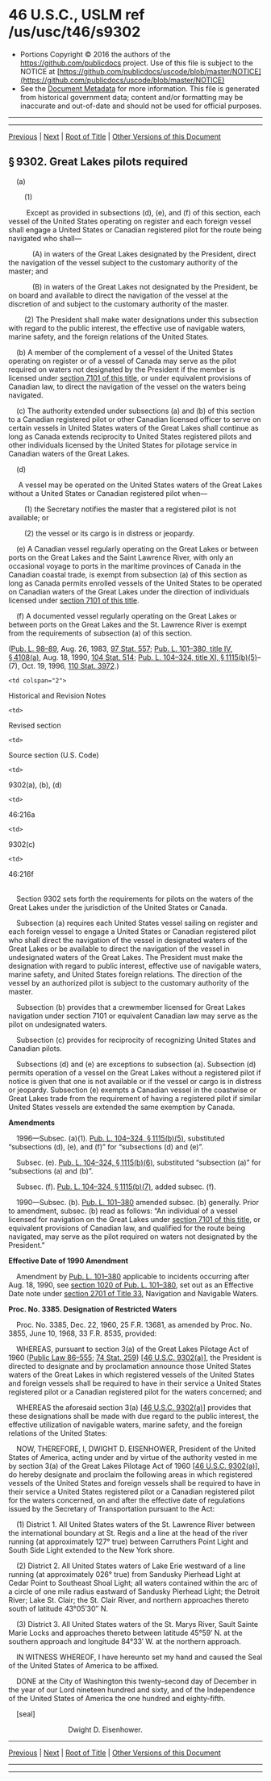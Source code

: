 ---
---

# 46 U.S.C., USLM ref /us/usc/t46/s9302

* Portions Copyright © 2016 the authors of the https://github.com/publicdocs project.
  Use of this file is subject to the NOTICE at [https://github.com/publicdocs/uscode/blob/master/NOTICE](https://github.com/publicdocs/uscode/blob/master/NOTICE)
* See the [Document Metadata](././../../../../../..//README.md) for more information.
  This file is generated from historical government data; content and/or formatting may be inaccurate and out-of-date and should not be used for official purposes.

----------
----------

[Previous](./../../../../../..//us/usc/t46/stII/ptF/ch93/m__us_usc_t46_s9301.md) | [Next](./../../../../../..//us/usc/t46/stII/ptF/ch93/m__us_usc_t46_s9303.md) | [Root of Title](./../../../../../../) | [Other Versions of this Document](https://publicdocs.github.io/go/links?ns=uslm&ref=%2Fus%2Fusc%2Ft46%2Fs9302)

## § 9302. Great Lakes pilots required

    (a)

        (1)

         Except as provided in subsections (d), (e), and (f) of this section, each vessel of the United States operating on register and each foreign vessel shall engage a United States or Canadian registered pilot for the route being navigated who shall—

            (A) in waters of the Great Lakes designated by the President, direct the navigation of the vessel subject to the customary authority of the master; and

            (B) in waters of the Great Lakes not designated by the President, be on board and available to direct the navigation of the vessel at the discretion of and subject to the customary authority of the master.

        (2) The President shall make water designations under this subsection with regard to the public interest, the effective use of navigable waters, marine safety, and the foreign relations of the United States.

    (b) A member of the complement of a vessel of the United States operating on register or of a vessel of Canada may serve as the pilot required on waters not designated by the President if the member is licensed under [section 7101 of this title][/us/usc/t46/s7101], or under equivalent provisions of Canadian law, to direct the navigation of the vessel on the waters being navigated.

    (c) The authority extended under subsections (a) and (b) of this section to a Canadian registered pilot or other Canadian licensed officer to serve on certain vessels in United States waters of the Great Lakes shall continue as long as Canada extends reciprocity to United States registered pilots and other individuals licensed by the United States for pilotage service in Canadian waters of the Great Lakes.

    (d)

     A vessel may be operated on the United States waters of the Great Lakes without a United States or Canadian registered pilot when—

        (1) the Secretary notifies the master that a registered pilot is not available; or

        (2) the vessel or its cargo is in distress or jeopardy.

    (e) A Canadian vessel regularly operating on the Great Lakes or between ports on the Great Lakes and the Saint Lawrence River, with only an occasional voyage to ports in the maritime provinces of Canada in the Canadian coastal trade, is exempt from subsection (a) of this section as long as Canada permits enrolled vessels of the United States to be operated on Canadian waters of the Great Lakes under the direction of individuals licensed under [section 7101 of this title][/us/usc/t46/s7101].

    (f) A documented vessel regularly operating on the Great Lakes or between ports on the Great Lakes and the St. Lawrence River is exempt from the requirements of subsection (a) of this section.

([Pub. L. 98–89][/us/pl/98/89], Aug. 26, 1983, [97 Stat. 557][/us/stat/97/557]; [Pub. L. 101–380, title IV, § 4108(a)][/us/pl/101/380/s4108/a], Aug. 18, 1990, [104 Stat. 514][/us/stat/104/514]; [Pub. L. 104–324, title XI, § 1115(b)(5)][/us/pl/104/324/s1115/b/5]–(7), Oct. 19, 1996, [110 Stat. 3972][/us/stat/110/3972].)

<table>

  <tr>

    <td colspan="2"> 

Historical and Revision Notes  </td>

  </tr>

  <tr>

    <td> 

Revised section  </td>

    <td> 

Source section (U.S. Code)  </td>

  </tr>

  <tr>

    <td> 

9302(a), (b), (d)  </td>

    <td> 

46:216a  </td>

  </tr>

  <tr>

    <td> 

9302(c)  </td>

    <td> 

46:216f  </td>

  </tr>

</table>

    Section 9302 sets forth the requirements for pilots on the waters of the Great Lakes under the jurisdiction of the United States or Canada.

    Subsection (a) requires each United States vessel sailing on register and each foreign vessel to engage a United States or Canadian registered pilot who shall direct the navigation of the vessel in designated waters of the Great Lakes or be available to direct the navigation of the vessel in undesignated waters of the Great Lakes. The President must make the designation with regard to public interest, effective use of navigable waters, marine safety, and United States foreign relations. The direction of the vessel by an authorized pilot is subject to the customary authority of the master.

    Subsection (b) provides that a crewmember licensed for Great Lakes navigation under section 7101 or equivalent Canadian law may serve as the pilot on undesignated waters.

    Subsection (c) provides for reciprocity of recognizing United States and Canadian pilots.

    Subsections (d) and (e) are exceptions to subsection (a). Subsection (d) permits operation of a vessel on the Great Lakes without a registered pilot if notice is given that one is not available or if the vessel or cargo is in distress or jeopardy. Subsection (e) exempts a Canadian vessel in the coastwise or Great Lakes trade from the requirement of having a registered pilot if similar United States vessels are extended the same exemption by Canada.

 __Amendments__ 

    1996—Subsec. (a)(1). [Pub. L. 104–324, § 1115(b)(5)][/us/pl/104/324/s1115/b/5], substituted “subsections (d), (e), and (f)” for “subsections (d) and (e)”.

    Subsec. (e). [Pub. L. 104–324, § 1115(b)(6)][/us/pl/104/324/s1115/b/6], substituted “subsection (a)” for “subsections (a) and (b)”.

    Subsec. (f). [Pub. L. 104–324, § 1115(b)(7)][/us/pl/104/324/s1115/b/7], added subsec. (f).

    1990—Subsec. (b). [Pub. L. 101–380][/us/pl/101/380] amended subsec. (b) generally. Prior to amendment, subsec. (b) read as follows: “An individual of a vessel licensed for navigation on the Great Lakes under [section 7101 of this title][/us/usc/t46/s7101], or equivalent provisions of Canadian law, and qualified for the route being navigated, may serve as the pilot required on waters not designated by the President.”

 __Effective Date of 1990 Amendment__ 

    Amendment by [Pub. L. 101–380][/us/pl/101/380] applicable to incidents occurring after Aug. 18, 1990, see [section 1020 of Pub. L. 101–380][/us/pl/101/380/s1020], set out as an Effective Date note under [section 2701 of Title 33][/us/usc/t33/s2701], Navigation and Navigable Waters.

 __Proc. No. 3385. Designation of Restricted Waters__ 

    Proc. No. 3385, Dec. 22, 1960, 25 F.R. 13681, as amended by Proc. No. 3855, June 10, 1968, 33 F.R. 8535, provided:

    WHEREAS, pursuant to section 3(a) of the Great Lakes Pilotage Act of 1960 ([Public Law 86–555][/us/pl/86/555]; [74 Stat. 259][/us/stat/74/259]) \[[46 U.S.C. 9302(a)][/us/usc/t46/s9302/a]\], the President is directed to designate and by proclamation announce those United States waters of the Great Lakes in which registered vessels of the United States and foreign vessels shall be required to have in their service a United States registered pilot or a Canadian registered pilot for the waters concerned; and

    WHEREAS the aforesaid section 3(a) \[[46 U.S.C. 9302(a)][/us/usc/t46/s9302/a]\] provides that these designations shall be made with due regard to the public interest, the effective utilization of navigable waters, marine safety, and the foreign relations of the United States:

    NOW, THEREFORE, I, DWIGHT D. EISENHOWER, President of the United States of America, acting under and by virtue of the authority vested in me by section 3(a) of the Great Lakes Pilotage Act of 1960 \[[46 U.S.C. 9302(a)][/us/usc/t46/s9302/a]\], do hereby designate and proclaim the following areas in which registered vessels of the United States and foreign vessels shall be required to have in their service a United States registered pilot or a Canadian registered pilot for the waters concerned, on and after the effective date of regulations issued by the Secretary of Transportation pursuant to the Act:

    (1) District 1. All United States waters of the St. Lawrence River between the international boundary at St. Regis and a line at the head of the river running (at approximately 127° true) between Carruthers Point Light and South Side Light extended to the New York shore.

    (2) District 2. All United States waters of Lake Erie westward of a line running (at approximately 026° true) from Sandusky Pierhead Light at Cedar Point to Southeast Shoal Light; all waters contained within the arc of a circle of one mile radius eastward of Sandusky Pierhead Light; the Detroit River; Lake St. Clair; the St. Clair River, and northern approaches thereto south of latitude 43°05′30′′ N.

    (3) District 3. All United States waters of the St. Marys River, Sault Sainte Marie Locks and approaches thereto between latitude 45°59′ N. at the southern approach and longitude 84°33′ W. at the northern approach.

    IN WITNESS WHEREOF, I have hereunto set my hand and caused the Seal of the United States of America to be affixed.

    DONE at the City of Washington this twenty-second day of December in the year of our Lord nineteen hundred and sixty, and of the Independence of the United States of America the one hundred and eighty-fifth.

    \[seal\]

                              Dwight D. Eisenhower.

----------

[Previous](./../../../../../..//us/usc/t46/stII/ptF/ch93/m__us_usc_t46_s9301.md) | [Next](./../../../../../..//us/usc/t46/stII/ptF/ch93/m__us_usc_t46_s9303.md) | [Root of Title](./../../../../../../) | [Other Versions of this Document](https://publicdocs.github.io/go/links?ns=uslm&ref=%2Fus%2Fusc%2Ft46%2Fs9302)

----------
----------

[/us/usc/t46/s7101]: https://publicdocs.github.io/go/links?ns=uslm&ref=%2Fus%2Fusc%2Ft46%2Fs7101
[/us/usc/t46/s7101]: https://publicdocs.github.io/go/links?ns=uslm&ref=%2Fus%2Fusc%2Ft46%2Fs7101
[/us/pl/98/89]: https://publicdocs.github.io/go/links?ns=uslm&ref=%2Fus%2Fpl%2F98%2F89
[/us/stat/97/557]: https://publicdocs.github.io/go/links?ns=uslm&ref=%2Fus%2Fstat%2F97%2F557
[/us/pl/101/380/s4108/a]: https://publicdocs.github.io/go/links?ns=uslm&ref=%2Fus%2Fpl%2F101%2F380%2Fs4108%2Fa
[/us/stat/104/514]: https://publicdocs.github.io/go/links?ns=uslm&ref=%2Fus%2Fstat%2F104%2F514
[/us/pl/104/324/s1115/b/5]: https://publicdocs.github.io/go/links?ns=uslm&ref=%2Fus%2Fpl%2F104%2F324%2Fs1115%2Fb%2F5
[/us/stat/110/3972]: https://publicdocs.github.io/go/links?ns=uslm&ref=%2Fus%2Fstat%2F110%2F3972
[/us/pl/104/324/s1115/b/5]: https://publicdocs.github.io/go/links?ns=uslm&ref=%2Fus%2Fpl%2F104%2F324%2Fs1115%2Fb%2F5
[/us/pl/104/324/s1115/b/6]: https://publicdocs.github.io/go/links?ns=uslm&ref=%2Fus%2Fpl%2F104%2F324%2Fs1115%2Fb%2F6
[/us/pl/104/324/s1115/b/7]: https://publicdocs.github.io/go/links?ns=uslm&ref=%2Fus%2Fpl%2F104%2F324%2Fs1115%2Fb%2F7
[/us/pl/101/380]: https://publicdocs.github.io/go/links?ns=uslm&ref=%2Fus%2Fpl%2F101%2F380
[/us/usc/t46/s7101]: https://publicdocs.github.io/go/links?ns=uslm&ref=%2Fus%2Fusc%2Ft46%2Fs7101
[/us/pl/101/380]: https://publicdocs.github.io/go/links?ns=uslm&ref=%2Fus%2Fpl%2F101%2F380
[/us/pl/101/380/s1020]: https://publicdocs.github.io/go/links?ns=uslm&ref=%2Fus%2Fpl%2F101%2F380%2Fs1020
[/us/usc/t33/s2701]: https://publicdocs.github.io/go/links?ns=uslm&ref=%2Fus%2Fusc%2Ft33%2Fs2701
[/us/pl/86/555]: https://publicdocs.github.io/go/links?ns=uslm&ref=%2Fus%2Fpl%2F86%2F555
[/us/stat/74/259]: https://publicdocs.github.io/go/links?ns=uslm&ref=%2Fus%2Fstat%2F74%2F259
[/us/usc/t46/s9302/a]: https://publicdocs.github.io/go/links?ns=uslm&ref=%2Fus%2Fusc%2Ft46%2Fs9302%2Fa
[/us/usc/t46/s9302/a]: https://publicdocs.github.io/go/links?ns=uslm&ref=%2Fus%2Fusc%2Ft46%2Fs9302%2Fa
[/us/usc/t46/s9302/a]: https://publicdocs.github.io/go/links?ns=uslm&ref=%2Fus%2Fusc%2Ft46%2Fs9302%2Fa


